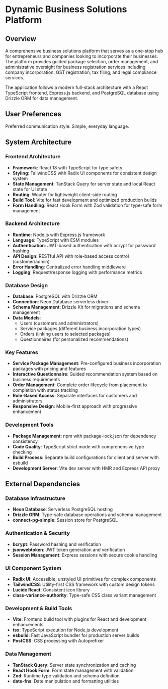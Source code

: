 # Dynamic Business Solutions Platform

## Overview

A comprehensive business solutions platform that serves as a one-stop hub for entrepreneurs and companies looking to incorporate their businesses. The platform provides guided package selection, order management, and administrative oversight for business registration services including company incorporation, GST registration, tax filing, and legal compliance services.

The application follows a modern full-stack architecture with a React TypeScript frontend, Express.js backend, and PostgreSQL database using Drizzle ORM for data management.

## User Preferences

Preferred communication style: Simple, everyday language.

## System Architecture

### Frontend Architecture
- **Framework**: React 18 with TypeScript for type safety
- **Styling**: TailwindCSS with Radix UI components for consistent design system
- **State Management**: TanStack Query for server state and local React state for UI state
- **Routing**: Wouter for lightweight client-side routing
- **Build Tool**: Vite for fast development and optimized production builds
- **Form Handling**: React Hook Form with Zod validation for type-safe form management

### Backend Architecture
- **Runtime**: Node.js with Express.js framework
- **Language**: TypeScript with ESM modules
- **Authentication**: JWT-based authentication with bcrypt for password hashing
- **API Design**: RESTful API with role-based access control (customer/admin)
- **Error Handling**: Centralized error handling middleware
- **Logging**: Request/response logging with performance metrics

### Database Design
- **Database**: PostgreSQL with Drizzle ORM
- **Connection**: Neon Database serverless driver
- **Schema Management**: Drizzle Kit for migrations and schema management
- **Data Models**: 
  - Users (customers and administrators)
  - Service packages (different business incorporation types)
  - Orders (linking users to selected packages)
  - Questionnaires (for personalized recommendations)

### Key Features
- **Service Package Management**: Pre-configured business incorporation packages with pricing and features
- **Interactive Questionnaire**: Guided recommendation system based on business requirements
- **Order Management**: Complete order lifecycle from placement to completion with status tracking
- **Role-Based Access**: Separate interfaces for customers and administrators
- **Responsive Design**: Mobile-first approach with progressive enhancement

### Development Tools
- **Package Management**: npm with package-lock.json for dependency consistency
- **Code Quality**: TypeScript strict mode with comprehensive type checking
- **Build Process**: Separate build configurations for client and server with esbuild
- **Development Server**: Vite dev server with HMR and Express API proxy

## External Dependencies

### Database Infrastructure
- **Neon Database**: Serverless PostgreSQL hosting
- **Drizzle ORM**: Type-safe database operations and schema management
- **connect-pg-simple**: Session store for PostgreSQL

### Authentication & Security
- **bcrypt**: Password hashing and verification
- **jsonwebtoken**: JWT token generation and verification
- **Session Management**: Express sessions with secure cookie handling

### UI Component System
- **Radix UI**: Accessible, unstyled UI primitives for complex components
- **TailwindCSS**: Utility-first CSS framework with custom design tokens
- **Lucide React**: Consistent icon library
- **class-variance-authority**: Type-safe CSS class variant management

### Development & Build Tools
- **Vite**: Frontend build tool with plugins for React and development enhancements
- **tsx**: TypeScript execution for Node.js development
- **esbuild**: Fast JavaScript bundler for production server builds
- **PostCSS**: CSS processing with Autoprefixer

### Data Management
- **TanStack Query**: Server state synchronization and caching
- **React Hook Form**: Form state management with validation
- **Zod**: Runtime type validation and schema definition
- **date-fns**: Date manipulation and formatting utilities